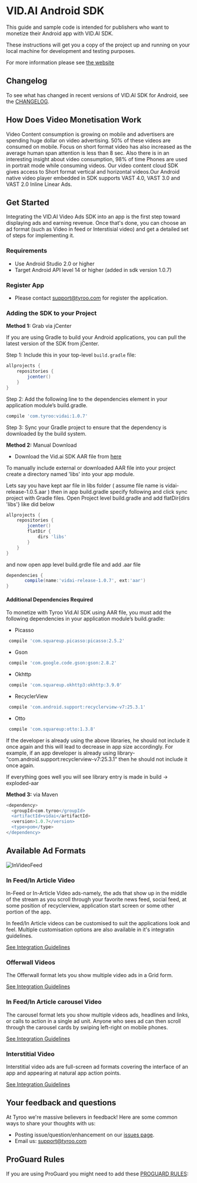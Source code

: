 VID.AI Android SDK
=======================
This guide and sample code is intended for publishers who want to monetize their Android app with VID.AI SDK.

These instructions will get you a copy of the project up and running on your local machine for development and testing purposes.

For more information please see [the website](http://www.tyroo.com/)

## Changelog
To see what has changed in recent versions of VID.AI SDK for Android, see the [CHANGELOG](CHANGELOG.md).

## How Does Video Monetisation Work
Video Content consumption is growing on mobile and advertisers are spending huge dollar on video advertising. 50% of these videos are consumed on mobile. Focus on short format video has also increased as the average human span attention is less than 8 sec. Also there is in an interesting insight about video consumption, 98% of time Phones are used in portrait mode while consuming videos. Our video content cloud SDK gives access to Short format vertical and horizontal videos.Our Android native video player embedded in SDK supports VAST 4.0, VAST 3.0 and VAST 2.0 Inline Linear Ads.

## Get Started
Integrating the VID.AI Video Ads SDK into an app is the first step toward displaying ads and earning revenue. Once that's done, you can choose an ad format (such as Video in feed or Interstisial video) and get a detailed set of steps for implementing it.

### Requirements 
- Use Android Studio 2.0 or higher
- Target Android API level 14 or higher (added in sdk version 1.0.7)

### Register App
- Please contact support@tyroo.com for register the application.

### Adding the SDK to your Project

**Method 1:** Grab via jCenter

If you are using Gradle to build your Android applications, you can pull the latest version of the SDK from jCenter.


Step 1: Include this in your top-level ```build.gradle``` file:

```groovy
allprojects {
    repositories {
        jcenter()
    }
}
```
Step 2: Add the following line to the dependencies element in your application module’s build.gradle.

```groovy
compile 'com.tyroo:vidai:1.0.7'
```
Step 3: Sync your Gradle project to ensure that the dependency is downloaded by the build system.


**Method 2:** Manual Download

* Download the Vid.ai SDK AAR file from [here](http://rep.tyroo.com/SDK/vidai-release-1.0.5.aar)


To manually include external or downloaded AAR file into your project create a directory named 'libs' into your app module.

Lets say you have kept aar file in libs folder ( assume file name is vidai-release-1.0.5.aar ) then in app build.gradle specify following and click sync project with Gradle files. Open Project level build.gradle and add flatDir{dirs 'libs'} like did below


```groovy
allprojects {
    repositories {
        jcenter()
        flatDir {
            dirs 'libs'
        }
    }
}
```
and now open app level build.grdle file and add .aar file

```groovy
dependencies {
       compile(name:'vidai-release-1.0.7', ext:'aar')
}
```

#### Additional Dependencies Required

To monetize with Tyroo Vid.AI SDK using AAR file, you must add the following dependencies in your application module’s build.gradle:

* Picasso
```groovy
 compile 'com.squareup.picasso:picasso:2.5.2'
```
* Gson
```groovy
 compile 'com.google.code.gson:gson:2.8.2'
```
* Okhttp
```groovy
 compile 'com.squareup.okhttp3:okhttp:3.9.0'
```
* RecyclerView
```groovy
 compile 'com.android.support:recyclerview-v7:25.3.1'
```
* Otto
```groovy
 compile 'com.squareup:otto:1.3.8'
```

If the developer is already using the above libraries, he should not include it once again and this will lead to decrease in app size accordingly. For example, if an app developer is already using library- "com.android.support:recyclerview-v7:25.3.1" then he should not include it once again.


If everything goes well you will see library entry is made in build -> exploded-aar


**Method 3:** via Maven

```groovy
<dependency>
  <groupId>com.tyroo</groupId>
  <artifactId>vidai</artifactId>
  <version>1.0.7</version>
  <type>pom</type>
</dependency>
```

## Available Ad Formats 

![InVideoFeed](https://github.com/tyrootechnology/vid.ai-app/blob/master/screenshots/screen.jpg)

### In Feed/In Article Video
In-Feed or In-Article Video ads-namely, the ads that show up in the middle of the stream as you scroll through your favorite news feed, social feed, at some position of recyclerview, application start screen or some other portion of the app.

In feed/In Article videos can be customised to suit the applications look and feel. Multiple customisation options are also available in it's integratin guidelines.

[See Integration Guidelines](https://github.com/tyrootechnology/vid.ai-app/wiki/In-Feed-Video)

### Offerwall Videos
The Offerwall format lets you show multiple video ads in a Grid form.

[See Integration Guidelines](https://github.com/tyrootechnology/vid.ai-app/wiki/Offerwall-Videos)

### In Feed/In Article carousel Video
The carousel format lets you show multiple videos ads, headlines and links, or calls to action in a single ad unit. Anyone who sees ad can then scroll through the carousel cards by swiping left-right on mobile phones.

[See Integration Guidelines](https://github.com/tyrootechnology/vid.ai-app/wiki/In-Feed-carousel-Video)

### Interstitial Video
Interstitial video ads are full-screen ad formats covering the interface of an app and appearing at natural app action points.

[See Integration Guidelines](https://github.com/tyrootechnology/vid.ai-app/wiki/Interstitial-Video)


## Your feedback and questions
At Tyroo we're massive believers in feedback! Here are some common ways to share your thoughts with us:
  - Posting issue/question/enhancement on our [issues page](https://github.com/tyrootechnology/vid.ai-app/issues).
  - Email us: support@tyroo.com
  

## ProGuard Rules
If you are using ProGuard you might need to add these [PROGUARD RULES](PROGUARD_RULES.md):
